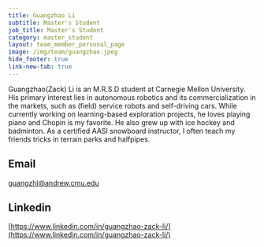 ```yaml
---
title: Guangzhao Li
subtitle: Master's Student
job_title: Master's Student
category: master_student
layout: team_member_personal_page
image: /img/team/guangzhao.jpeg
hide_footer: true
link-new-tab: true
---
```


Guangzhao(Zack) Li is an M.R.S.D student at Carnegie Mellon University. His primary interest lies in autonomous robotics and its commercialization in the markets, such as (field) service robots and self-driving cars. While currently working on learning-based exploration projects, he loves playing piano and Chopin is my favorite. He also grew up with ice hockey and badminton. As a certified AASI snowboard instructor, I often teach my friends tricks in terrain parks and halfpipes.

## Email ##
guangzhl@andrew.cmu.edu

## Linkedin ##
[https://www.linkedin.com/in/guangzhao-zack-li/](https://www.linkedin.com/in/guangzhao-zack-li/)
